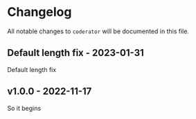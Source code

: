 # Changelog

All notable changes to `coderator` will be documented in this file.

## Default length fix - 2023-01-31

Default length fix

## v1.0.0 - 2022-11-17

So it begins
